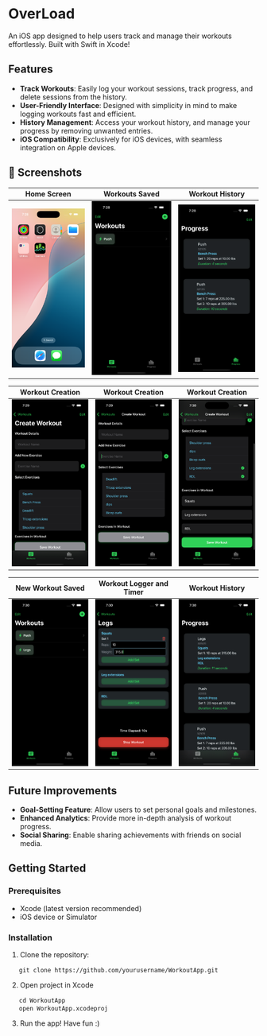 # OverLoad

An iOS app designed to help users track and manage their workouts effortlessly. Built with Swift in Xcode!

## Features
- **Track Workouts**: Easily log your workout sessions, track progress, and delete sessions from the history.
- **User-Friendly Interface**: Designed with simplicity in mind to make logging workouts fast and efficient.
- **History Management**: Access your workout history, and manage your progress by removing unwanted entries.
- **iOS Compatibility**: Exclusively for iOS devices, with seamless integration on Apple devices.

## 📸 Screenshots

| Home Screen | Workouts Saved | Workout History |
|-------------|----------------|-----------------|
| ![](./Simulator%20Screenshot%20-%20iPhone%2016%20Pro%20-%202025-03-25%20at%2019.28.52.png) | ![](./Simulator%20Screenshot%20-%20iPhone%2016%20Pro%20-%202025-03-25%20at%2019.28.55.png) | ![](./Simulator%20Screenshot%20-%20iPhone%2016%20Pro%20-%202025-03-25%20at%2019.28.59.png) |

| Workout Creation | Workout Creation | Workout Creation |
|-------------|------------------|----------|
| ![](./Simulator%20Screenshot%20-%20iPhone%2016%20Pro%20-%202025-03-25%20at%2019.29.04.png) | ![](./Simulator%20Screenshot%20-%20iPhone%2016%20Pro%20-%202025-03-25%20at%2019.29.28.png) | ![](./Simulator%20Screenshot%20-%20iPhone%2016%20Pro%20-%202025-03-25%20at%2019.30.03.png) |

| New Workout Saved | Workout Logger and Timer | Workout History |
|-------------------|----------------|----------------|
| ![](./Simulator%20Screenshot%20-%20iPhone%2016%20Pro%20-%202025-03-25%20at%2019.30.06.png) | ![](./Simulator%20Screenshot%20-%20iPhone%2016%20Pro%20-%202025-03-25%20at%2019.30.19.png) | ![](./Simulator%20Screenshot%20-%20iPhone%2016%20Pro%20-%202025-03-25%20at%2019.30.25.png) |


## Future Improvements

- **Goal-Setting Feature**: Allow users to set personal goals and milestones.
- **Enhanced Analytics**: Provide more in-depth analysis of workout progress.
- **Social Sharing**: Enable sharing achievements with friends on social media.

## Getting Started

### Prerequisites
- Xcode (latest version recommended)
- iOS device or Simulator

### Installation
1. Clone the repository:
   
```
   git clone https://github.com/yourusername/WorkoutApp.git
```
2. Open project in Xcode
```
   cd WorkoutApp
   open WorkoutApp.xcodeproj
```
3. Run the app! Have fun :)

